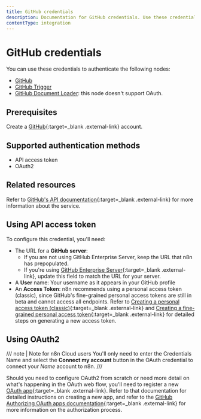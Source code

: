 ```yaml
---
title: GitHub credentials
description: Documentation for GitHub credentials. Use these credentials to authenticate GitHub in n8n, a workflow automation platform.
contentType: integration
---
```


# GitHub credentials

You can use these credentials to authenticate the following nodes:

- [GitHub](/integrations/builtin/app-nodes/n8n-nodes-base.github/)
- [GitHub Trigger](/integrations/builtin/trigger-nodes/n8n-nodes-base.githubtrigger/)
- [GitHub Document Loader](/integrations/builtin/cluster-nodes/sub-nodes/n8n-nodes-langchain.documentgithubloader): this node doesn't support OAuth.

## Prerequisites

Create a [GitHub](https://github.com/){:target=_blank .external-link} account.

## Supported authentication methods

- API access token
- OAuth2

## Related resources

Refer to [GitHub's API documentation](https://docs.github.com/en/rest){:target=_blank .external-link} for more information about the service.

## Using API access token

To configure this credential, you'll need:

- The URL for a **GitHub server**:
    - If you are not using GitHub Enterprise Server, keep the URL that n8n has prepopulated.
    - If you're using [GitHub Enterprise Server](https://docs.github.com/en/enterprise-server@3.9/admin/overview/about-github-enterprise-server){:target=_blank .external-link}, update this field to match the URL for your server.
- A **User** name: Your username as it appears in your GitHub profile
- An **Access Token**: n8n recommends using a personal access token (classic), since GitHub's fine-grained personal access tokens are still in beta and cannot access all endpoints. Refer to [Creating a personal access token (classic)](https://docs.github.com/en/authentication/keeping-your-account-and-data-secure/managing-your-personal-access-tokens#creating-a-personal-access-token-classic){:target=_blank .external-link} and [Creating a fine-grained personal access token](https://docs.github.com/en/authentication/keeping-your-account-and-data-secure/managing-your-personal-access-tokens#creating-a-fine-grained-personal-access-token){:target=_blank .external-link} for detailed steps on generating a new access token.


## Using OAuth2

/// note | Note for n8n Cloud users
You'll only need to enter the Credentials Name and select the **Connect my account** button in the OAuth credential to connect your _Name_ account to n8n.
///

Should you need to configure OAuth2 from scratch or need more detail on what's happening in the OAuth web flow, you'll need to register a new [OAuth app](https://docs.github.com/en/apps/oauth-apps){:target=_blank .external-link}. Refer to that documentation for detailed instructions on creating a new app, and refer to the [GitHub Authorizing OAuth apps documentation](https://docs.github.com/en/apps/oauth-apps/using-oauth-apps/authorizing-oauth-apps){:target=_blank .external-link} for more information on the authorization process.
